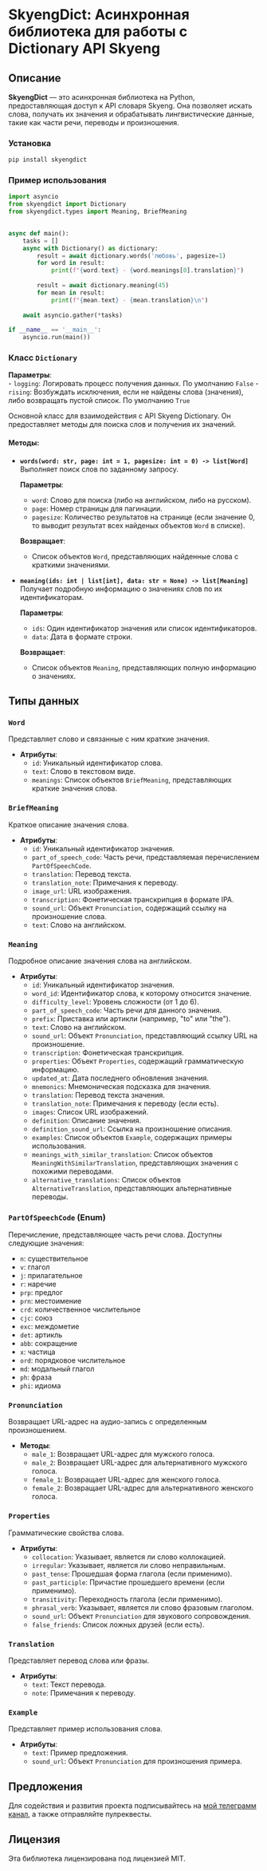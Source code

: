 # SkyengDict: Асинхронная библиотека для работы с Dictionary API Skyeng

## Описание

**SkyengDict** — это асинхронная библиотека на Python, предоставляющая доступ к API словаря Skyeng. Она позволяет искать слова, получать их значения и обрабатывать лингвистические данные, такие как части речи, переводы и произношения.

### Установка

```bash
pip install skyengdict
```

### Пример использования

```python
import asyncio  
from skyengdict import Dictionary  
from skyengdict.types import Meaning, BriefMeaning  

  
async def main():  
    tasks = []  
    async with Dictionary() as dictionary:  
        result = await dictionary.words('любовь', pagesize=1)  
        for word in result:  
            print(f"{word.text} - {word.meanings[0].translation}")  
              
        result = await dictionary.meaning(45)  
        for mean in result:  
            print(f"{mean.text} - {mean.translation}\n")  
  
    await asyncio.gather(*tasks)  
  
if __name__ == '__main__':  
    asyncio.run(main())
```


### Класс `Dictionary`
  **Параметры**:  
    - `logging`: Логировать процесс получения данных. По умолчанию `False`
    - `rising`: Возбуждать исключения, если не найдены слова (значения), либо возвращать пустой список. По умолчанию `True`

Основной класс для взаимодействия с API Skyeng Dictionary. Он предоставляет методы для поиска слов и получения их значений.

#### Методы:

- **`words(word: str, page: int = 1, pagesize: int = 0) -> list[Word]`**  
  Выполняет поиск слов по заданному запросу.  

  **Параметры**:  
    - `word`: Слово для поиска (либо на английском, либо на русском).  
    - `page`: Номер страницы для пагинации.  
    - `pagesize`: Количество результатов на странице (если значение 0, то выводит результат всех найденых объектов `Word` в списке).  

  **Возвращает**:  
    - Список объектов `Word`, представляющих найденные слова с краткими значениями.

- **`meaning(ids: int | list[int], data: str = None) -> list[Meaning]`**  
  Получает подробную информацию о значениях слов по их идентификаторам.  

  **Параметры**:  
    - `ids`: Один идентификатор значения или список идентификаторов.  
    - `data`: Дата в формате строки.  

  **Возвращает**:  
    - Список объектов `Meaning`, представляющих полную информацию о значениях.

## Типы данных

### `Word`

Представляет слово и связанные с ним краткие значения.

- **Атрибуты**:
  - `id`: Уникальный идентификатор слова.
  - `text`: Слово в текстовом виде.
  - `meanings`: Список объектов `BriefMeaning`, представляющих краткие значения слова.

### `BriefMeaning`

Краткое описание значения слова.

- **Атрибуты**:
  - `id`: Уникальный идентификатор значения.
  - `part_of_speech_code`: Часть речи, представляемая перечислением `PartOfSpeechCode`.
  - `translation`: Перевод текста.
  - `translation_note`: Примечания к переводу.
  - `image_url`: URL изображения.
  - `transcription`: Фонетическая транскрипция в формате IPA.
  - `sound_url`: Объект `Pronunciation`, содержащий ссылку на произношение слова.
  - `text`: Слово на английском.

### `Meaning`

Подробное описание значения слова на английском.

- **Атрибуты**:
  - `id`: Уникальный идентификатор значения.
  - `word_id`: Идентификатор слова, к которому относится значение.
  - `difficulty_level`: Уровень сложности (от 1 до 6).
  - `part_of_speech_code`: Часть речи для данного значения.
  - `prefix`: Приставка или артикли (например, "to" или "the").
  - `text`: Слово на английском.
  - `sound_url`: Объект `Pronunciation`, представляющий ссылку URL на произношение.
  - `transcription`: Фонетическая транскрипция.
  - `properties`: Объект `Properties`, содержащий грамматическую информацию.
  - `updated_at`: Дата последнего обновления значения.
  - `mnemonics`: Мнемоническая подсказка для значения.
  - `translation`: Перевод текста значения.
  - `translation_note`: Примечания к переводу (если есть).
  - `images`: Список URL изображений.
  - `definition`: Описание значения.
  - `definition_sound_url`: Ссылка на произношение описания.
  - `examples`: Список объектов `Example`, содержащих примеры использования.
  - `meanings_with_similar_translation`: Список объектов `MeaningWithSimilarTranslation`, представляющих значения с похожими переводами.
  - `alternative_translations`: Список объектов `AlternativeTranslation`, представляющих альтернативные переводы.

### `PartOfSpeechCode` (Enum)

Перечисление, представляющее часть речи слова. Доступны следующие значения:

- `n`: существительное  
- `v`: глагол  
- `j`: прилагательное  
- `r`: наречие  
- `prp`: предлог  
- `prn`: местоимение  
- `crd`: количественное числительное  
- `cjc`: союз  
- `exc`: междометие  
- `det`: артикль  
- `abb`: сокращение  
- `x`: частица  
- `ord`: порядковое числительное  
- `md`: модальный глагол  
- `ph`: фраза  
- `phi`: идиома

### `Pronunciation`

Возвращает URL-адрес на аудио-запись с определенным произношением.

- **Методы**:
  - `male_1`: Возвращает URL-адрес для мужского голоса.
  - `male_2`: Возвращает URL-адрес для альтернативного мужского голоса.
  - `female_1`: Возвращает URL-адрес для женского голоса.
  - `female_2`: Возвращает URL-адрес для альтернативного женского голоса.

### `Properties`

Грамматические свойства слова.

- **Атрибуты**:
  - `collocation`: Указывает, является ли слово коллокацией.
  - `irregular`: Указывает, является ли слово неправильным.
  - `past_tense`: Прошедшая форма глагола (если применимо).
  - `past_participle`: Причастие прошедшего времени (если применимо).
  - `transitivity`: Переходность глагола (если применимо).
  - `phrasal_verb`: Указывает, является ли слово фразовым глаголом.
  - `sound_url`: Объект `Pronunciation` для звукового сопровождения.
  - `false_friends`: Список ложных друзей (если есть).

### `Translation`

Представляет перевод слова или фразы.

- **Атрибуты**:
  - `text`: Текст перевода.
  - `note`: Примечания к переводу.

### `Example`

Представляет пример использования слова.

- **Атрибуты**:
  - `text`: Пример предложения.
  - `sound_url`: Объект `Pronunciation` для произношения примера.

## Предложения

Для содействия и развития проекта подписывайтесь на [мой телеграмм канал](https://t.me/crunch_brain), а также отправляйте пулреквесты.
## Лицензия

Эта библиотека лицензирована под лицензией MIT.